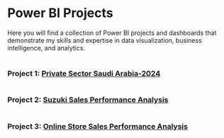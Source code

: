 # Power BI Projects
Here you will find a collection of Power BI projects and dashboards that demonstrate my skills and expertise in data visualization, business intelligence, and analytics.

#
### Project 1: [Private Sector Saudi Arabia-2024](https://github.com/Malik-Almalki/Private-Sector-Saudi-Arabia-2024/blob/main/README.md)
#
### Project 2: [Suzuki Sales Performance Analysis](https://github.com/Malik-Almalki/Suzuki-Sales-Performance-Analysis)
#
### Project 3: [Online Store Sales Performance Analysis](https://github.com/Malik-Almalki/Online-Store-Sales/blob/main/README.md)
